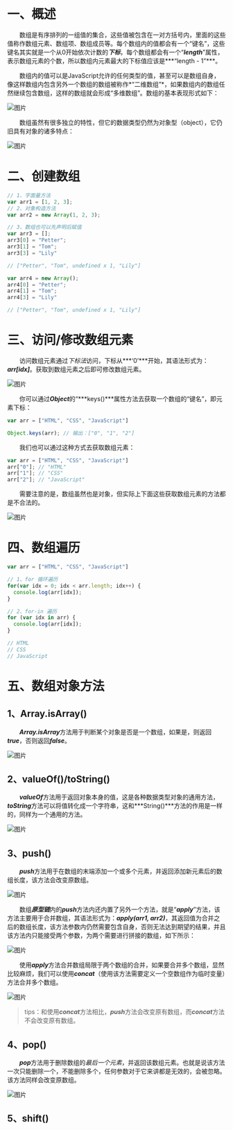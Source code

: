 # 一、概述

  数组是有序排列的一组值的集合，这些值被包含在一对方括号内，里面的这些值称作数组元素、数组项、数组成员等。每个数组内的值都会有一个“键名”，这些键名其实就是一个从0开始依次计数的***下标***，每个数组都会有一个“***length***”属性，表示数组元素的个数，所以数组内元素最大的下标值应该是***“length - 1”***。

  数组内的值可以是JavaScript允许的任何类型的值，甚至可以是数组自身，像这样数组内包含另外一个数组的数组被称作*“二维数组”*，如果数组内的数组任然继续包含数组，这样的数组就会形成“多维数组”。数组的基本表现形式如下：

![图片](IMGS/part_5_1.jpeg)

  数组虽然有很多独立的特性，但它的数据类型仍然为对象型（object），它仍旧具有对象的诸多特点：

![图片](IMGS/part_5_2.jpeg)

# 二、创建数组

```javascript
// 1、字面量方法
var arr1 = [1, 2, 3];
// 2、对象构造方法
var arr2 = new Array(1, 2, 3);

// 3、数组也可以先声明后赋值
var arr3 = [];
arr3[0] = "Petter";
arr3[1] = "Tom";
arr3[3] = "Lily"

// ["Petter", "Tom", undefined x 1, "Lily"]

var arr4 = new Array();
arr4[0] = "Petter";
arr4[1] = "Tom";
arr4[3] = "Lily"

// ["Petter", "Tom", undefined x 1, "Lily"]
```

# 三、访问/修改数组元素

  访问数组元素通过*下标法*访问，下标从***‘0’***开始，其语法形式为：***arr[idx]***。获取到数组元素之后即可修改数组元素。

![图片](IMGS/part_5_3.jpeg)

  你可以通过***Object***的“***keys()***属性方法去获取一个数组的“键名”，即元素下标：

```javascript
var arr = ["HTML", "CSS", "JavaScript"]

Object.keys(arr); // 输出：["0", "1", "2"]
```

  我们也可以通过这种方式去获取数组元素：

```javascript
var arr = ["HTML", "CSS", "JavaScript"]
arr["0"]; // "HTML"
arr["1"]; // "CSS"
arr["2"]; // "JavaScript"
```

  需要注意的是，数组虽然也是对象，但实际上下面这些获取数组元素的方法都是不合法的。

![图片](IMGS/part_5_4.jpeg)

# 四、数组遍历

```javascript
var arr = ["HTML", "CSS", "JavaScript"]

// 1、for 循环遍历
for(var idx = 0; idx < arr.length; idx++) {
  console.log(arr[idx]);
}

// 2、for-in 遍历
for (var idx in arr) {
  console.log(arr[idx]);
}

// HTML
// CSS
// JavaScript
```

# 五、数组对象方法

## 1、Array.isArray()

  ***Array.isArray***方法用于判断某个对象是否是一个数组，如果是，则返回***true***，否则返回***false***。

![图片](IMGS/part_5_5.jpeg)

## 2、valueOf()/toString()

  ***valueOf***方法用于返回对象本身的值，这是各种数据类型对象的通用方法，***toString***方法可以将值转化成一个字符串，这和***String()***方法的作用是一样的，同样为一个通用的方法。

![图片](IMGS/part_5_6.jpeg)

## 3、push()

  ***push***方法用于在数组的末端添加一个或多个元素，并返回添加新元素后的数组长度，该方法会改变原数组。

![图片](IMGS/part_5_7.jpeg)

  数组***原型链***内的***push***方法内还内置了另外一个方法，就是“***apply***”方法，该方法主要用于合并数组，其语法形式为：***apply(arr1, arr2)***，其返回值为合并之后的数组长度，该方法参数内仍然需要包含自身，否则无法达到期望的结果，并且该方法内只能接受两个参数，为两个需要进行拼接的数组，如下所示：

![图片](IMGS/part_5_8.jpeg)

  使用***apply***方法合并数组局限于两个数组的合并，如果要合并多个数组，显然比较麻烦，我们可以使用***concat***（使用该方法需要定义一个空数组作为临时变量）方法合并多个数组。

![图片](IMGS/part_5_9.jpeg)

> tips：和使用***concat***方法相比，***push***方法会改变原有数组，而***concat***方法不会改变原有数组。

## 4、pop()

  ***pop***方法用于删除数组的*最后一个元素*，并返回该数组元素。也就是说该方法一次只能删除一个，不能删除多个，任何参数对于它来讲都是无效的，会被忽略。该方法同样会改变原数组。

![图片](IMGS/part_5_10.jpeg)

## 5、shift()

